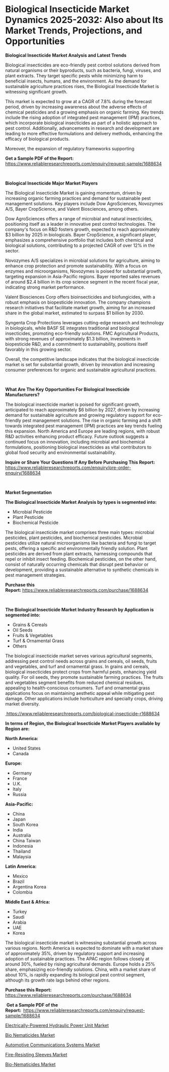 <p><h1>Biological Insecticide Market Dynamics 2025-2032: Also about Its Market Trends, Projections, and Opportunities</h1></p><p><strong>Biological Insecticide Market Analysis and Latest Trends</strong></p>
<p><p>Biological insecticides are eco-friendly pest control solutions derived from natural organisms or their byproducts, such as bacteria, fungi, viruses, and plant extracts. They target specific pests while minimizing harm to beneficial insects, humans, and the environment. As the demand for sustainable agriculture practices rises, the Biological Insecticide Market is witnessing significant growth. </p><p>This market is expected to grow at a CAGR of 7.8% during the forecast period, driven by increasing awareness about the adverse effects of chemical pesticides and a growing emphasis on organic farming. Key trends include the rising adoption of integrated pest management (IPM) practices, which incorporate biological insecticides as part of a holistic approach to pest control. Additionally, advancements in research and development are leading to more effective formulations and delivery methods, enhancing the efficacy of biological products.</p><p>Moreover, the expansion of regulatory frameworks supporting</p></p>
<p><strong>Get a Sample PDF of the Report:&nbsp;</strong> <a href="https://www.reliableresearchreports.com/enquiry/request-sample/1688634?utm_campaign=32&utm_medium=2&utm_source=Github&utm_content=ia&utm_term=06012025&utm_id=biological-insecticide">https://www.reliableresearchreports.com/enquiry/request-sample/1688634</a></p>
<p>&nbsp;</p>
<p><strong>Biological Insecticide Major Market Players</strong></p>
<p><p>The Biological Insecticide Market is gaining momentum, driven by increasing organic farming practices and demand for sustainable pest management solutions. Key players include Dow AgroSciences, Novozymes A/S, Bayer CropScience, and Valent Biosciences, among others. </p><p>Dow AgroSciences offers a range of microbial and natural insecticides, positioning itself as a leader in innovative pest control technologies. The company's focus on R&D fosters growth, expected to reach approximately $3 billion by 2025 in biologicals. Bayer CropScience, a significant player, emphasizes a comprehensive portfolio that includes both chemical and biological solutions, contributing to a projected CAGR of over 12% in the sector.</p><p>Novozymes A/S specializes in microbial solutions for agriculture, aiming to enhance crop protection and promote sustainability. With a focus on enzymes and microorganisms, Novozymes is poised for substantial growth, targeting expansion in Asia-Pacific regions. Bayer reported sales revenues of around $2.4 billion in its crop science segment in the recent fiscal year, indicating strong market performance.</p><p>Valent Biosciences Corp offers bioinsecticides and biofungicides, with a robust emphasis on biopesticide innovation. The company champions research initiatives that facilitate market growth, aiming for an increased share in the global market, estimated to surpass $1 billion by 2030.</p><p>Syngenta Crop Protections leverages cutting-edge research and technology in biologicals, while BASF SE integrates traditional and biological insecticides, promoting eco-friendly solutions. FMC Agricultural Products, with strong revenues of approximately $1.3 billion, investments in biopesticide R&D, and a commitment to sustainability, positions itself favorably in this growing sector. </p><p>Overall, the competitive landscape indicates that the biological insecticide market is set for substantial growth, driven by innovation and increasing consumer preferences for organic and sustainable agricultural practices.</p></p>
<p>&nbsp;</p>
<p><strong>What Are The Key Opportunities For Biological Insecticide Manufacturers?</strong></p>
<p><p>The biological insecticide market is poised for significant growth, anticipated to reach approximately $6 billion by 2027, driven by increasing demand for sustainable agriculture and growing regulatory support for eco-friendly pest management solutions. The rise in organic farming and a shift towards integrated pest management (IPM) practices are key trends fueling this expansion. North America and Europe are leading regions, with robust R&D activities enhancing product efficacy. Future outlook suggests a continued focus on innovation, including microbial and biochemical formulations, positioning biological insecticides as vital contributors to global food security and environmental sustainability.</p></p>
<p><strong>Inquire or Share Your Questions If Any Before Purchasing This Report:</strong> <a href="https://www.reliableresearchreports.com/enquiry/pre-order-enquiry/1688634?utm_campaign=32&utm_medium=2&utm_source=Github&utm_content=ia&utm_term=06012025&utm_id=biological-insecticide">https://www.reliableresearchreports.com/enquiry/pre-order-enquiry/1688634</a></p>
<p>&nbsp;</p>
<p><strong>Market Segmentation</strong></p>
<p><strong>The Biological Insecticide Market Analysis by types is segmented into:</strong></p>
<p><ul><li>Microbial Pesticide</li><li>Plant Pesticide</li><li>Biochemical Pesticide</li></ul></p>
<p><p>The biological insecticide market comprises three main types: microbial pesticides, plant pesticides, and biochemical pesticides. Microbial pesticides utilize natural microorganisms like bacteria and fungi to target pests, offering a specific and environmentally friendly solution. Plant pesticides are derived from plant extracts, harnessing compounds that repel or inhibit insect feeding. Biochemical pesticides, on the other hand, consist of naturally occurring chemicals that disrupt pest behavior or development, providing a sustainable alternative to synthetic chemicals in pest management strategies.</p></p>
<p><strong>Purchase this Report:&nbsp;</strong><a href="https://www.reliableresearchreports.com/purchase/1688634?utm_campaign=32&utm_medium=2&utm_source=Github&utm_content=ia&utm_term=06012025&utm_id=biological-insecticide">https://www.reliableresearchreports.com/purchase/1688634</a></p>
<p>&nbsp;</p>
<p><strong>The Biological Insecticide Market Industry Research by Application is segmented into:</strong></p>
<p><ul><li>Grains & Cereals</li><li>Oil Seeds</li><li>Fruits & Vegetables</li><li>Turf & Ornamental Grass</li><li>Others</li></ul></p>
<p><p>The biological insecticide market serves various agricultural segments, addressing pest control needs across grains and cereals, oil seeds, fruits and vegetables, and turf and ornamental grass. In grains and cereals, biological insecticides protect crops from harmful pests, enhancing yield quality. For oil seeds, they promote sustainable farming practices. The fruits and vegetables segment benefits from reduced chemical residues, appealing to health-conscious consumers. Turf and ornamental grass applications focus on maintaining aesthetic appeal while mitigating pest damage. Other applications include horticulture and specialty crops, driving market diversity.</p></p>
<p><a href="https://www.reliableresearchreports.com/biological-insecticide-r1688634?utm_campaign=32&utm_medium=2&utm_source=Github&utm_content=ia&utm_term=06012025&utm_id=biological-insecticide">&nbsp;https://www.reliableresearchreports.com/biological-insecticide-r1688634</a></p>
<p><strong>In terms of Region, the Biological Insecticide Market Players available by Region are:</strong></p>
<p>
    <p> <strong> North America: </strong>
        <ul>
            <li>United States</li>
            <li>Canada</li>
        </ul>
        </p> 
    <p> <strong> Europe: </strong>
        <ul>
            <li>Germany</li>
            <li>France</li>
            <li>U.K.</li>
            <li>Italy</li>
            <li>Russia</li>
        </ul>
        </p> 
    <p> <strong> Asia-Pacific: </strong>
        <ul>
            <li>China</li>
            <li>Japan</li>
            <li>South Korea</li>
            <li>India</li>
            <li>Australia</li>
            <li>China Taiwan</li>
            <li>Indonesia</li>
            <li>Thailand</li>
            <li>Malaysia</li>
        </ul>
        </p> 
    <p> <strong> Latin America: </strong>
        <ul>
            <li>Mexico</li>
            <li>Brazil</li>
            <li>Argentina Korea</li>
            <li>Colombia</li>
        </ul>
        </p> 
    <p> <strong> Middle East & Africa: </strong>
        <ul>
            <li>Turkey</li>
            <li>Saudi</li>
            <li>Arabia</li>
            <li>UAE</li>
            <li>Korea</li>
        </ul>
    </p>
    </p>
<p><p>The biological insecticide market is witnessing substantial growth across various regions. North America is expected to dominate with a market share of approximately 35%, driven by regulatory support and increasing adoption of sustainable practices. The APAC region follows closely at around 30%, fueled by rising agricultural demands. Europe holds a 25% share, emphasizing eco-friendly solutions. China, with a market share of about 10%, is rapidly expanding its biological pest control segment, although its growth rate lags behind other regions.</p></p>
<p><strong>Purchase this Report: </strong><a href="https://www.reliableresearchreports.com/purchase/1688634?utm_campaign=32&utm_medium=2&utm_source=Github&utm_content=ia&utm_term=06012025&utm_id=biological-insecticide">https://www.reliableresearchreports.com/purchase/1688634</a></p>
<p>&nbsp;<strong>Get a Sample PDF of the Report:&nbsp;&nbsp;</strong><a href="https://www.reliableresearchreports.com/enquiry/request-sample/1688634?utm_campaign=32&utm_medium=2&utm_source=Github&utm_content=ia&utm_term=06012025&utm_id=biological-insecticide">https://www.reliableresearchreports.com/enquiry/request-sample/1688634</a></p>
<p><strong></strong></p>
<p><p><a href="https://www.linkedin.com/pulse/electrically-powered-hydraulic-power-unit-market-size-share-o8ipf?utm_campaign=32&utm_medium=2&utm_source=Github&utm_content=ia&utm_term=06012025&utm_id=biological-insecticide">Electrically-Powered Hydraulic Power Unit Market</a></p><p><a href="https://github.com/JakirUddin651/Market-Research-Report-List-1/blob/main/bio-nematicides-market.md?utm_campaign=32&utm_medium=2&utm_source=Github&utm_content=ia&utm_term=06012025&utm_id=biological-insecticide">Bio Nematicides Market</a></p><p><a href="https://www.linkedin.com/pulse/global-automotive-communications-systems-market-overview-iznbf?utm_campaign=32&utm_medium=2&utm_source=Github&utm_content=ia&utm_term=06012025&utm_id=biological-insecticide">Automotive Communications Systems Market</a></p><p><a href="https://www.linkedin.com/pulse/fire-resisting-sleeves-industry-report-market-share-vu6pf?utm_campaign=32&utm_medium=2&utm_source=Github&utm_content=ia&utm_term=06012025&utm_id=biological-insecticide">Fire-Resisting Sleeves Market</a></p><p><a href="https://github.com/irfadac/Market-Research-Report-List-5/blob/main/bio-nematicides-market.md?utm_campaign=32&utm_medium=2&utm_source=Github&utm_content=ia&utm_term=06012025&utm_id=biological-insecticide">Bio-Nematicides Market</a></p></p>